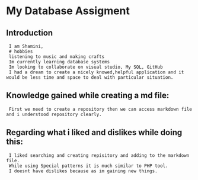 # My Database Assigment
## Introduction
     I am Shamini,
     # hobbies
     listening to music and making crafts
     Im currently learning database systems 
     Im looking to collaborate on visual studio, My SQL, GitHub
     I had a dream to create a nicely knowed,helpful application and it would be less time and space to deal with particular situation.
## Knowledge gained while creating a md file:
     First we need to create a repository then we can access markdown file and i understood repository clearly.
##  Regarding what i liked and dislikes while doing this:
     I liked searching and creating repisitory and adding to the markdown file.
     While using Special patterns it is much similar to PHP tool.
     I doesnt have dislikes because as im gaining new things.

